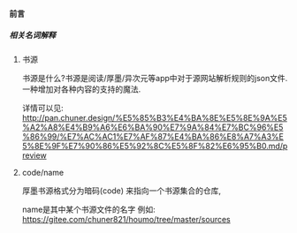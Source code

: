#### 前言


##### 相关名词解释

1. 书源
   
   书源是什么?书源是阅读/厚墨/异次元等app中对于源网站解析规则的json文件.一种增加对各种内容的支持的魔法.
  
   详情可以见: <http://pan.chuner.design/%E5%85%B3%E4%BA%8E%E5%8E%9A%E5%A2%A8%E4%B9%A6%E6%BA%90%E7%9A%84%E7%BC%96%E5%86%99/%E7%AC%AC1%E7%AF%87%E4%BA%86%E8%A7%A3%E5%8E%9F%E7%90%86%E5%92%8C%E5%8F%82%E6%95%B0.md/preview>
   
2. code/name
   
   厚墨书源格式分为暗码(code) 来指向一个书源集合的仓库,
   
   name是其中某个书源文件的名字
   例如: <https://gitee.com/chuner821/houmo/tree/master/sources>
